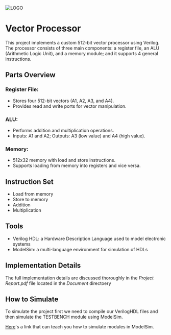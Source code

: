 ![LOGO](https://github.com/FaridMahmoudzadeh/Vector-Processor/assets/119705391/7effbad3-ed30-458a-9b97-34472f439132)

# Vector Processor

This project implements a custom 512-bit vector processor using Verilog. The processor consists of three main components: a register file, an ALU (Arithmetic Logic Unit), and a memory module; and it supports 4 general instructions.

## Parts Overview
### Register File:
- Stores four 512-bit vectors (A1, A2, A3, and A4).
- Provides read and write ports for vector manipulation.
### ALU:
- Performs addition and multiplication operations.
- Inputs: A1 and A2; Outputs: A3 (low value) and A4 (high value).
### Memory:
- 512x32 memory with load and store instructions.
- Supports loading from memory into registers and vice versa.

## Instruction Set
- Load from memory
- Store to memory
- Addition
- Multiplication

## Tools
- Verilog HDL: a Hardware Description Language used to model electronic systems
- ModelSim: a multi-language environment for simulation of HDLs

## Implementation Details
The full implementation details are discussed thoroughly in the *Project Report.pdf* file located in the *Document* directoery

## How to Simulate
To simulate the project first we need to compile our VerilogHDL files and then simulate the TESTBENCH module using ModelSim.

[Here](https://nandland.com/introduction-to-modelsim-for-beginners/)'s a link that can teach you how to simulate modules in ModelSim.
